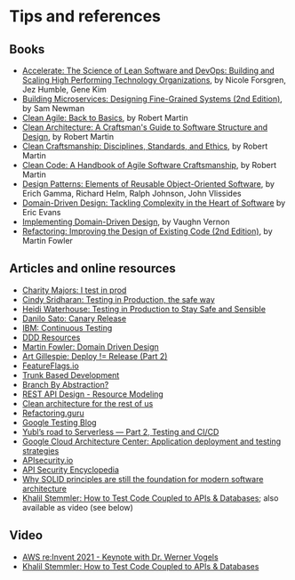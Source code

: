 # Tips and references

## Books

- [Accelerate: The Science of Lean Software and DevOps: Building and Scaling High Performing Technology Organizations](https://www.amazon.com/Accelerate-Software-Performing-Technology-Organizations/dp/1942788339), by Nicole Forsgren, Jez Humble, Gene Kim
- [Building Microservices: Designing Fine-Grained Systems (2nd Edition)](https://www.amazon.com/Building-Microservices-Designing-Fine-Grained-Systems/dp/1492034029), by Sam Newman
- [Clean Agile: Back to Basics](https://www.amazon.com/Clean-Agile-Back-to-Basics/dp/B08X7FWCZM), by Robert Martin
- [Clean Architecture: A Craftsman's Guide to Software Structure and Design](https://www.amazon.com/Clean-Architecture-Craftsmans-Software-Structure/dp/0134494164), by Robert Martin
- [Clean Craftsmanship: Disciplines, Standards, and Ethics](https://www.amazon.com/Clean-Craftsmanship-Disciplines-Standards-Ethics/dp/013691571X), by Robert Martin
- [Clean Code: A Handbook of Agile Software Craftsmanship](https://www.amazon.com/Clean-Code-Handbook-Software-Craftsmanship/dp/0132350882), by Robert Martin
- [Design Patterns: Elements of Reusable Object-Oriented Software](https://www.amazon.com/Design-Patterns-Elements-Reusable-Object-Oriented/dp/0201633612), by Erich Gamma, Richard Helm, Ralph Johnson, John Vlissides
- [Domain-Driven Design: Tackling Complexity in the Heart of Software](https://www.amazon.com/Domain-Driven-Design-Tackling-Complexity-Software/dp/0321125215) by Eric Evans
- [Implementing Domain-Driven Design](https://www.amazon.com/Implementing-Domain-Driven-Design-Vaughn-Vernon/dp/0321834577), by Vaughn Vernon
- [Refactoring: Improving the Design of Existing Code (2nd Edition)](https://www.amazon.com/Refactoring-Improving-Existing-Addison-Wesley-Signature/dp/0134757599), by Martin Fowler

## Articles and online resources

- [Charity Majors: I test in prod](https://increment.com/testing/i-test-in-production/)
- [Cindy Sridharan: Testing in Production, the safe way](https://copyconstruct.medium.com/testing-in-production-the-safe-way-18ca102d0ef1)
- [Heidi Waterhouse: Testing in Production to Stay Safe and Sensible](https://launchdarkly.com/blog/testing-in-production-for-safety-and-sanity/)
- [Danilo Sato: Canary Release](https://martinfowler.com/bliki/CanaryRelease.html)
- [IBM: Continuous Testing](https://www.ibm.com/cloud/learn/continuous-testing)
- [DDD Resources](https://www.domainlanguage.com/ddd/)
- [Martin Fowler: Domain Driven Design](https://martinfowler.com/bliki/DomainDrivenDesign.html)
- [Art Gillespie: Deploy != Release (Part 2)](https://blog.turbinelabs.io/deploy-not-equal-release-part-two-acbfe402a91c)
- [FeatureFlags.io](https://featureflags.io)
- [Trunk Based Development](https://trunkbaseddevelopment.com)
- [Branch By Abstraction?](https://www.branchbyabstraction.com)
- [REST API Design - Resource Modeling](https://www.thoughtworks.com/insights/blog/rest-api-design-resource-modeling)
- [Clean architecture for the rest of us](https://pusher.com/tutorials/clean-architecture-introduction/)
- [Refactoring.guru](https://refactoring.guru)
- [Google Testing Blog](https://testing.googleblog.com)
- [Yubl’s road to Serverless — Part 2, Testing and CI/CD](https://medium.com/hackernoon/yubls-road-to-serverless-part-2-testing-and-ci-cd-72b2e583fe64)
- [Google Cloud Architecture Center: Application deployment and testing strategies](https://cloud.google.com/architecture/application-deployment-and-testing-strategies)
- [APIsecurity.io](https://apisecurity.io)
- [API Security Encyclopedia](https://apisecurity.io/encyclopedia/content/api-security-encyclopedia)
- [Why SOLID principles are still the foundation for modern software architecture](https://stackoverflow.blog/2021/11/01/why-solid-principles-are-still-the-foundation-for-modern-software-architecture/)
- [Khalil Stemmler: How to Test Code Coupled to APIs & Databases](https://khalilstemmler.com/articles/test-driven-development/how-to-test-code-coupled-to-apis-or-databases/); also available as video (see below)

## Video

- [AWS re:Invent 2021 - Keynote with Dr. Werner Vogels](https://www.youtube.com/watch?app=desktop&v=8_Xs8Ik0h1w)
- [Khalil Stemmler: How to Test Code Coupled to APIs & Databases](https://www.youtube.com/watch?v=ajfZqzeHp1E)
